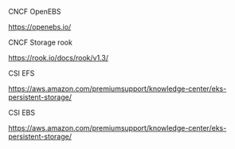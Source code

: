  CNCF OpenEBS

https://openebs.io/

CNCF Storage rook

https://rook.io/docs/rook/v1.3/


CSI EFS

https://aws.amazon.com/premiumsupport/knowledge-center/eks-persistent-storage/

CSI EBS

https://aws.amazon.com/premiumsupport/knowledge-center/eks-persistent-storage/
